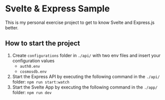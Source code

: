 # Svelte & Express Sample

This is my personal exercise project to get to know Svelte and Express.js better.

## How to start the project

1. Create `configurations` folder in `./api/` with two env files and insert your configuration values
   - `auth0.env`
   - `cosmosdb.env`
2. Start the Express API by executing the following command in the `./api/` folder:
   `npm run start:watch`
3. Start the Svelte App by executing the following command in the `./app/` folder:
   `npm run dev`
